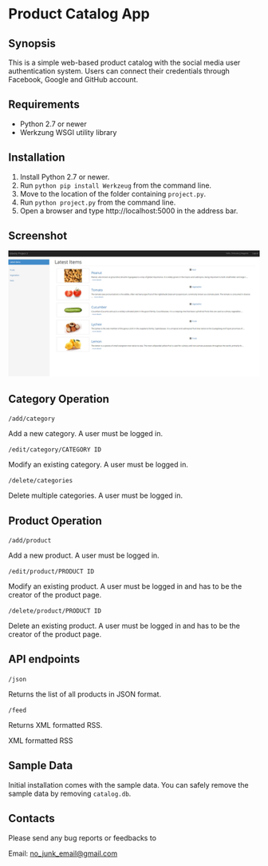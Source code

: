 <h1>Product Catalog App</h1>

## Synopsis

This is a simple web-based product catalog with the social media user authentication system. Users can connect their credentials through Facebook, Google and GitHub account.

## Requirements

- Python 2.7 or newer
- Werkzung WSGI utility library

## Installation

1. Install Python 2.7 or newer.
2. Run `python pip install Werkzeug` from the command line.
3. Move to the location of the folder containing `project.py`.
4. Run `python project.py` from the command line.
5. Open a browser and type http://localhost:5000 in the address bar.

## Screenshot

![Homepage](/screenshot.jpg)

## Category Operation

`/add/category`

Add a new category. A user must be logged in.

`/edit/category/CATEGORY ID`

Modify an existing category. A user must be logged in.

`/delete/categories`

Delete multiple categories. A user must be logged in.

## Product Operation

`/add/product`

Add a new product. A user must be logged in.

`/edit/product/PRODUCT ID`

Modify an existing product. A user must be logged in and has to be the creator of the product page.

`/delete/product/PRODUCT ID`

Delete an existing product. A user must be logged in and has to be the creator of the product page.

## API endpoints

`/json`

Returns the list of all products in JSON format.

`/feed`

Returns XML formatted RSS.

XML formatted RSS 

## Sample Data

Initial installation comes with the sample data. You can safely remove the sample data by removing `catalog.db`.

## Contacts

Please send any bug reports or feedbacks to

Email: no_junk_email@gmail.com
